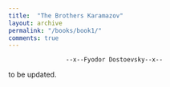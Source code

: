 ```yaml
---
title:  "The Brothers Karamazov"
layout: archive
permalink: "/books/book1/"
comments: true
---
```


                    --x--Fyodor Dostoevsky--x--

to be updated.

<!-- {% for post in site.posts %}
    {% include archive-single.html %}
{% endfor %} -->
